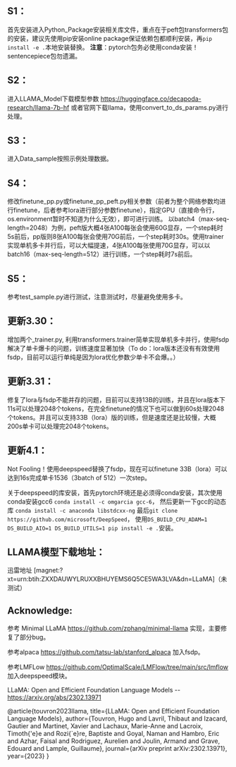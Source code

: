 ## S1：
首先安装进入Python_Package安装相关库文件，重点在于peft包transformers包的安装，建议先使用pip安装online package保证依赖包都顺利安装，再```pip install -e .```本地安装替换。
**注意**：pytorch包务必使用conda安装！sentencepiece包勿遗漏。

## S2：
进入LLAMA_Model下载模型参数 https://huggingface.co/decapoda-research/llama-7b-hf 或者官网下载llama，使用convert_to_ds_params.py进行处理。

## S3：
进入Data_sample按照示例处理数据。

## S4：
修改finetune_pp.py或finetune_pp_peft.py相关参数（前者为整个网络参数均进行finetune，后者参考lora进行部分参数finetune），指定GPU（直接命令行，os.environment暂时不知道为什么无效），即可进行训练。 以batch4（max-seq-length=2048）为例，peft版大概4张A100每张会使用60G显存，一个step耗时5s前后，pp版则8张A100每张会使用70G前后，一个step耗时30s。使用trainer实现单机多卡并行后，可以大幅提速，4张A100每张使用70G显存，可以以batch16（max-seq-length=512）进行训练，一个step耗时7s前后。

## S5：
参考test_sample.py进行测试，注意测试时，尽量避免使用多卡。

## 更新3.30：
增加两个_trainer.py, 利用transformers.trainer简单实现单机多卡并行，使用fsdp解决了单卡爆卡的问题，训练速度显著加快（To do：lora版本还没有有效使用fsdp，目前可以运行单纯是因为lora优化参数少单卡不会爆。。）

## 更新3.31：
修复了lora与fsdp不能并存的问题，目前可以支持13B的训练，并且在lora版本下11s可以处理2048个tokens，在完全finetune的情况下也可以做到60s处理2048个tokens。并且可以支持33B（lora）版的训练，但是速度还是比较慢，大概200s单卡可以处理完2048个tokens。

## 更新4.1：
Not Fooling！使用deepspeed替换了fsdp，现在可以finetune 33B（lora）可以达到16s完成单卡1536（3batch of 512）一次step。

关于deepspeed的库安装，首先pytorch环境还是必须得conda安装，其次使用conda安装gcc6 ```conda install -c omgarcia gcc-6```， 然后更新一下gcc的动态库 ```conda install -c anaconda libstdcxx-ng``` 最后```git clone https://github.com/microsoft/DeepSpeed```， 使用```DS_BUILD_CPU_ADAM=1 DS_BUILD_AIO=1 DS_BUILD_UTILS=1 pip install -e .```安装。

## LLAMA模型下载地址：

迅雷地址 [magnet:?xt=urn:btih:ZXXDAUWYLRUXXBHUYEMS6Q5CE5WA3LVA&dn=LLaMA]（未测试） 

## Acknowledge:
参考 Minimal LLaMA https://github.com/zphang/minimal-llama 实现，主要修复了部分bug。

参考alpaca https://github.com/tatsu-lab/stanford_alpaca 加入fsdp。

参考LMFLow https://github.com/OptimalScale/LMFlow/tree/main/src/lmflow 加入deepspeed模块。

LLaMA: Open and Efficient Foundation Language Models -- https://arxiv.org/abs/2302.13971

@article{touvron2023llama,
  title={LLaMA: Open and Efficient Foundation Language Models},
  author={Touvron, Hugo and Lavril, Thibaut and Izacard, Gautier and Martinet, Xavier and Lachaux, Marie-Anne and Lacroix, Timoth{\'e}e and Rozi{\`e}re, Baptiste and Goyal, Naman and Hambro, Eric and Azhar, Faisal and Rodriguez, Aurelien and Joulin, Armand and Grave, Edouard and Lample, Guillaume},
  journal={arXiv preprint arXiv:2302.13971},
  year={2023}
}
